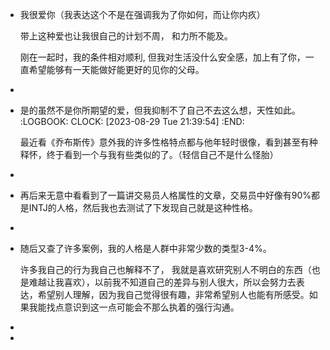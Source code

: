 - 我很爱你（我表达这个不是在强调我为了你如何，而让你内疚）
  
  带上这种爱也让我很自己的计划不周， 和力所不能及。
  
  刚在一起时，我的条件相对顺利, 但我对生活没什么安全感，加上有了你，一直希望能够有一天能做好能更好的见你的父母。
-
- 是的虽然不是你所期望的爱，但我抑制不了自己不去这么想，天性如此。 
  :LOGBOOK:
  CLOCK: [2023-08-29 Tue 21:39:54]
  :END:
  
  最近看《乔布斯传》意外我的许多性格特点都与他年轻时很像，看到甚至有种释怀，终于看到一个与我有些类似的了。（轻信自己不是什么怪胎）
-
- 再后来无意中看看到了一篇讲交易员人格属性的文章，交易员中好像有90%都是INTJ的人格，然后我也去测试了下发现自己就是这种性格。
-
- 随后又查了许多案例，我的人格是人群中非常少数的类型3-4%。
  
  许多我自己的行为我自己也解释不了， 我就是喜欢研究别人不明白的东西（也是难越让我喜欢），以前我不知道自己的差异与别人很大，所以会努力去表达，希望别人理解，因为我自己觉得很有趣，非常希望别人也能有所感受。如果我能找点意识到这一点可能会不那么执着的强行沟通。
-
-